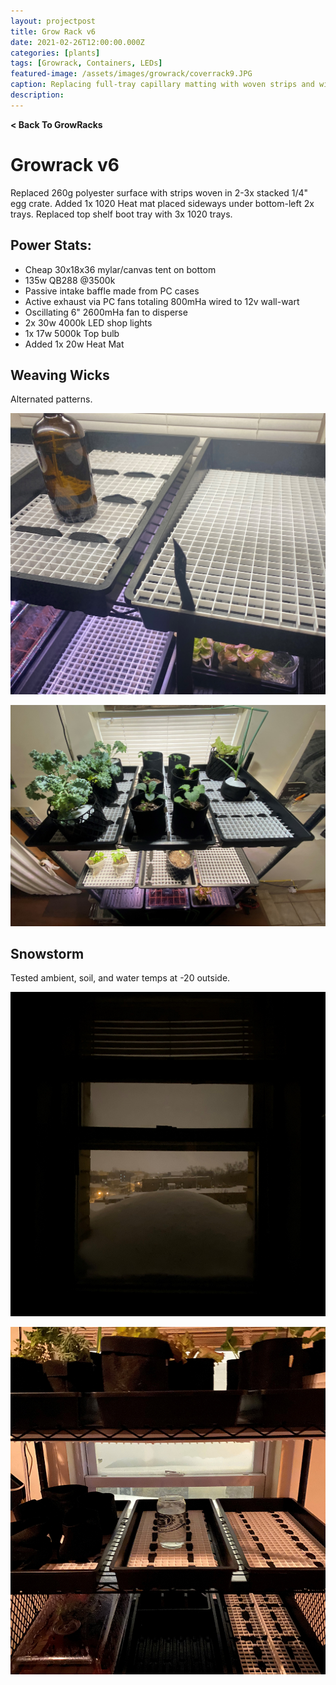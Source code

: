 ```yaml
---
layout: projectpost
title: Grow Rack v6
date: 2021-02-26T12:00:00.000Z
categories: [plants]
tags: [Growrack, Containers, LEDs]
featured-image: /assets/images/growrack/coverrack9.JPG
caption: Replacing full-tray capillary matting with woven strips and winterizing
description:
---
```

<a href='/growrack.html' style="text-decoration: none; font-weight: bolder;" class='breadcrumb'> < Back To GrowRacks</a>

# Growrack v6
Replaced 260g polyester surface with strips woven in 2-3x stacked 1/4" egg crate. Added 1x 1020 Heat mat placed sideways under bottom-left 2x trays. Replaced top shelf boot tray with 3x 1020 trays.
 
## Power Stats:
- Cheap 30x18x36 mylar/canvas tent on bottom 
- 135w QB288 @3500k
- Passive intake baffle made from PC cases
- Active exhaust via PC fans totaling 800mHa wired to 12v wall-wart
- Oscillating 6" 2600mHa fan to disperse
- 2x 30w 4000k LED shop lights
- 1x 17w 5000k Top bulb
- Added 1x 20w Heat Mat
 
## Weaving Wicks
 
Alternated patterns.
 
<a data-fancybox="gallery" href="/assets/images/growrack/rackv6_2.JPG"><img class="projectimage" src="/assets/images/growrack/rackv6_2.JPG"></a>
 
<a data-fancybox="gallery" href="/assets/images/growrack/rackv6_3.JPG"><img class="projectimage" src="/assets/images/growrack/rackv6_3.JPG"></a>
 
## Snowstorm
 
Tested ambient, soil, and water temps at -20 outside.
 
<a data-fancybox="gallery" href="/assets/images/growrack/rackv6_5.JPG"><img class="projectimage" src="/assets/images/growrack/rackv6_5.JPG"></a>
 
<a data-fancybox="gallery" href="/assets/images/growrack/rackv6_4.JPG"><img class="projectimage" src="/assets/images/growrack/rackv6_4.JPG"></a>
 
 
 
 
 

